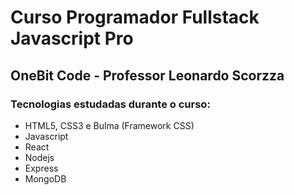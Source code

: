 # Curso Programador Fullstack Javascript Pro

## OneBit Code - Professor Leonardo Scorzza

### Tecnologias estudadas durante o curso: 

* HTML5, CSS3 e Bulma (Framework CSS)
* Javascript
* React
* Nodejs
* Express
* MongoDB



